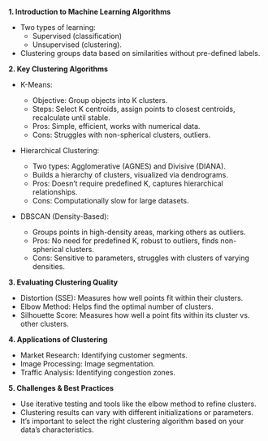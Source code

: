 **1. Introduction to Machine Learning Algorithms**

* Two types of learning:
  * Supervised (classification)
  * Unsupervised (clustering).
* Clustering groups data based on similarities without pre-defined labels.

**2. Key Clustering Algorithms**

* K-Means:
  * Objective: Group objects into K clusters.
  * Steps: Select K centroids, assign points to closest centroids, recalculate until stable.
  * Pros: Simple, efficient, works with numerical data.
  * Cons: Struggles with non-spherical clusters, outliers.

* Hierarchical Clustering:
  * Two types: Agglomerative (AGNES) and Divisive (DIANA).
  * Builds a hierarchy of clusters, visualized via dendrograms.
  * Pros: Doesn’t require predefined K, captures hierarchical relationships.
  * Cons: Computationally slow for large datasets.

* DBSCAN (Density-Based):
  * Groups points in high-density areas, marking others as outliers.
  * Pros: No need for predefined K, robust to outliers, finds non-spherical clusters.
  * Cons: Sensitive to parameters, struggles with clusters of varying densities.

**3. Evaluating Clustering Quality**

* Distortion (SSE): Measures how well points fit within their clusters.
* Elbow Method: Helps find the optimal number of clusters.
* Silhouette Score: Measures how well a point fits within its cluster vs. other clusters.

**4. Applications of Clustering** 

* Market Research: Identifying customer segments.
* Image Processing: Image segmentation.
* Traffic Analysis: Identifying congestion zones.

**5. Challenges & Best Practices**

* Use iterative testing and tools like the elbow method to refine clusters.
* Clustering results can vary with different initializations or parameters.
* It’s important to select the right clustering algorithm based on your data’s characteristics.
